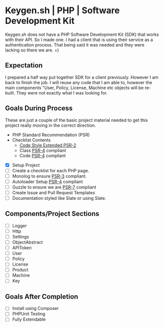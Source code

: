 

# Keygen.sh  | PHP | Software Development Kit  
Keygen.sh does not have a PHP Software Development Kit (SDK) that works with their API.  So I made one.  I had a client that is using their service as a authentication process.  That being said it was needed and they were lacking so there we are.  =)    
  
## Expectation  
I prepared a half way put together SDK for a client previously.  However I am back to finish the job.  I will reuse any code that I am able to, however the main components "User, Policy, License, Machine etc objects will be re-built.  They were not exactly what I was looking for.    
  
## Goals During Process
These are just a couple of the basic project material needed to get this project really moving in the correct direction.  
  
* PHP Standard Recommendation (PSR)  
* Checklist Contents  
  * [Code Style Extended PSR-2](https://github.com/php-fig/fig-standards/blob/master/proposed/extended-coding-style-guide.md)  
  * Class [PSR-4](https://www.php-fig.org/psr/psr-4/) compliant
  * Code [PSR-4](https://www.php-fig.org/psr/psr-4/) compliant

 - [X] Setup Project  
 - [ ] Create a checklist for each PHP page.  
 - [ ]  Monolog to ensure [PSR-3](https://www.php-fig.org/psr/psr-3/) compliant.
 - [ ]  Autoloader Setup [PSR-4](https://www.php-fig.org/psr/psr-4/) compliant
 - [ ] Guzzle to ensure we are [PSR-7](https://www.php-fig.org/psr/psr-7/) compliant  
 - [ ] Create Issue and Pull Request Templates  
 - [ ] Documentation styled like Slate or using Slate.  
  
## Components/Project Sections  
* [ ] Logger
* [ ] Http
* [ ] Settings
* [ ] ObjectAbstract
* [ ] APIToken
* [ ] User
* [ ] Policy
* [ ] License
* [ ] Product
* [ ] Machine
* [ ] Key

## Goals After Completion
* [ ] Install using Composer
* [ ] PHPUnit Testing
* [ ] Fully Extendable